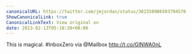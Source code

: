```yaml
---
canonicalURL: https://twitter.com/jmjordan/status/301558906503704576
ShowCanonicalLink: true
CanonicalLinkText: View original on
date: 2013-02-13T05:10:20+00:00
---
```

This is magical. #InboxZero via @Mailbox http://t.co/GlNWA0nL